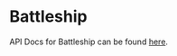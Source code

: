 # Battleship
API Docs for Battleship can be found [here](https://mimirhq.github.io/battleshipdocs/).


